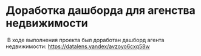 # Доработка дашборда для агенства недвижимости
​
В ходе выполнения проекта был доработан дашборд агента недвижимости: https://datalens.yandex/avzoyo6cxq58w